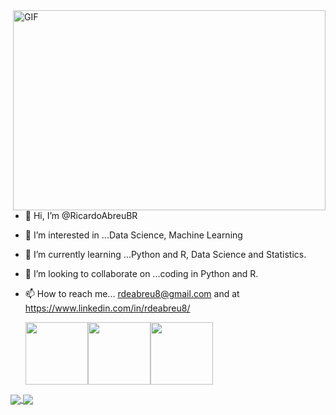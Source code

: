 
  <img align="right" alt="GIF" src="https://github.com/abhisheknaiidu/abhisheknaiidu/blob/master/code.gif?raw=true" width="500" height="320" />

- 👋 Hi, I’m @RicardoAbreuBR
- 👀 I’m interested in ...Data Science, Machine Learning
- 🌱 I’m currently learning ...Python and R, Data Science and Statistics.
- 💞️ I’m looking to collaborate on ...coding in Python and R.
- 📫 How to reach me... rdeabreu8@gmail.com and at https://www.linkedin.com/in/rdeabreu8/

  <p align="left">
  <img src="https://i.giphy.com/media/LMt9638dO8dftAjtco/200.webp" width="100"><img src="https://i.giphy.com/media/KzJkzjggfGN5Py6nkT/200.webp" width="100"><img src="https://i.giphy.com/media/IdyAQJVN2kVPNUrojM/200.webp" width="100"><br>
<!---
RicardoAbreuBR/RicardoAbreuBR is a ✨ special ✨ repository because its `README.md` (this file) appears on your GitHub profile.
You can click the Preview link to take a look at your changes.
--->
<a href="https://github.com/RicardoAbreuBR/github-readme-stats">
  <img align="center"! src="https://github-readme-stats.vercel.app/api?username=RicardoAbreuBR&show_icons=true&theme=merko" />
</a>
<a href="https://github.com/RicardoAbreuBR/convoychat">
  <img align="center" src="https://github-readme-stats.vercel.app/api/top-langs/?username=RicardoAbreuBR&theme=merko" />
</a>
